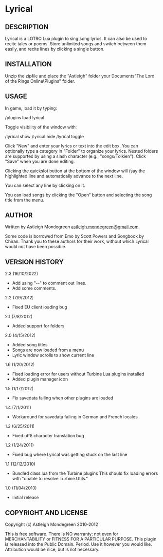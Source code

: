 # Lyrical

## DESCRIPTION

Lyrical is a LOTRO Lua plugin to sing song lyrics. It can also be used to recite tales
or poems. Store unlimited songs and switch between them easily, and recite
lines by clicking a single button.



## INSTALLATION

Unzip the zipfile and place the "Astleigh" folder your Documents\"The Lord of
the Rings Online\Plugins" folder.

## USAGE

In game, load it by typing:

/plugins load lyrical

Toggle visibility of the window with:

/lyrical show
/lyrical hide
/lyrical toggle

Click "New" and enter your lyrics or text into the edit box. You can
optionally type a category in "Folder" to organize your lyrics. Nested folders
are supported by using a slash character (e.g., "songs/Tolkien"). Click "Save"
when you are done editing.

Clicking the quickslot button at the bottom of the window will /say the
highlighted line and automatically advance to the next line.

You can select any line by clicking on it.

You can load songs by clicking the "Open" button and selecting the song
title from the menu.


## AUTHOR

Written by Astleigh Mondegreen <astleigh.mondegreen@gmail.com>.

Some code is borrowed from Emo by Scott Powers and Songbook by Chiran. Thank
you to these authors for their work, without which Lyrical would not have
been possible.


## VERSION HISTORY

2.3 (16/10/2022)
* Add using "--" to comment out lines.
* Add some comments.

2.2 (7/9/2012)
* Fixed EU client loading bug

2.1 (7/8/2012)
* Added support for folders

2.0 (4/15/2012)
* Added song titles
* Songs are now loaded from a menu
* Lyric window scrolls to show current line

1.6 (1/20/2012)
* Fixed loading error for users without Turbine Lua plugins installed
* Added plugin manager icon

1.5 (1/17/2012)
* Fix savedata failing when other plugins are loaded

1.4 (7/1/2011)
* Workaround for savedata failing in German and French locales

1.3 (6/25/2011)
* Fixed utf8 character translation bug

1.2 (1/24/2011)
* Fixed bug where Lyrical was getting stuck on the last line

1.1 (12/12/2010)
* Bundled class.lua from the Turbine plugins
  This should fix loading errors with "unable to resolve Turbine.Utils."

1.0 (11/04/2010)
* Initial release


## COPYRIGHT AND LICENSE

Copyright (c) Astleigh Mondegreen 2010-2012

This is free software. There is NO warranty; not even for MERCHANTABILITY
or FITNESS FOR A PARTICULAR PURPOSE.  This plugin is released into the
Public Domain. Period. Use it however you would like. Attribution would
be nice, but is not necessary.

